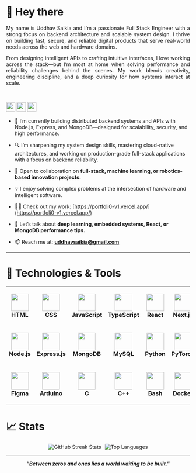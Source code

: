 # 👋 Hey there

<div align="justify">
My name is Uddhav Saikia and I'm a passionate Full Stack Engineer with a strong focus on backend architecture and scalable system design. I thrive on building fast, secure, and reliable digital products that serve real-world needs across the web and hardware domains.

From designing intelligent APIs to crafting intuitive interfaces, I love working across the stack—but I’m most at home when solving performance and reliability challenges behind the scenes. My work blends creativity, engineering discipline, and a deep curiosity for how systems interact at scale.
</div>
<br/>

<a href="mailto:uddhavsaikia@gmail.com"><img src="https://img.shields.io/badge/Gmail-D14836?style=for-the-badge&logo=gmail&logoColor=white" height=25></a>
<a href="https://www.linkedin.com/in/uddhavsaikia"><img src="https://img.shields.io/badge/LinkedIn-%230077B5.svg?&style=for-the-badge&logo=linkedin&logoColor=white" height=25></a>
<a href="https://www.instagram.com/inspiral_40mg/"><img src="https://img.shields.io/badge/Instagram-%23E4405F.svg?&style=for-the-badge&logo=instagram&logoColor=white" height=25></a>



- 🚀 I’m currently building distributed backend systems and APIs with Node.js, Express, and MongoDB—designed for scalability, security, and high performance.

- 🔍 I’m sharpening my system design skills, mastering cloud-native architectures, and working on production-grade full-stack applications with a focus on backend reliability.

- 🤝 Open to collaboration on **full-stack, machine learning, or robotics-based innovation projects.**

- 💡 I enjoy solving complex problems at the intersection of hardware and intelligent software.

- 👨‍💻 Check out my work: [https://portfoli0-v1.vercel.app/](https://portfoli0-v1.vercel.app/)

- 💬 Let’s talk about **deep learning, embedded systems, React, or MongoDB performance tips.**

- 📫 Reach me at: **uddhavsaikia@gmail.com**

---

# 🔧 Technologies & Tools

<table>
  <tr>
    <td align="center" height="108" width="108"><img src="https://cdn.jsdelivr.net/gh/devicons/devicon/icons/html5/html5-original.svg" width="48" height="48" /><br><strong>HTML</strong></td>
    <td align="center" height="108" width="108"><img src="https://cdn.jsdelivr.net/gh/devicons/devicon/icons/css3/css3-original.svg" width="48" height="48" /><br><strong>CSS</strong></td>
    <td align="center" height="108" width="108"><img src="https://cdn.jsdelivr.net/gh/devicons/devicon/icons/javascript/javascript-original.svg" width="48" height="48" /><br><strong>JavaScript</strong></td>
    <td align="center" height="108" width="108"><img src="https://cdn.jsdelivr.net/gh/devicons/devicon/icons/typescript/typescript-original.svg" width="48" height="48" /><br><strong>TypeScript</strong></td>
    <td align="center" height="108" width="108"><img src="https://cdn.jsdelivr.net/gh/devicons/devicon/icons/react/react-original.svg" width="48" height="48" /><br><strong>React</strong></td>
    <td align="center" height="108" width="108"><img src="https://cdn.jsdelivr.net/gh/devicons/devicon/icons/nextjs/nextjs-original.svg" width="48" height="48" /><br><strong>Next.js</strong></td>
    <td align="center" height="108" width="108"><img src="https://cdn.jsdelivr.net/gh/devicons/devicon/icons/tailwindcss/tailwindcss-original.svg" width="48" height="48" /><br><strong>Tailwind</strong></td>
  </tr>
  <tr>
    <td align="center" height="108" width="108"><img src="https://cdn.jsdelivr.net/gh/devicons/devicon/icons/nodejs/nodejs-original.svg" width="48" height="48" /><br><strong>Node.js</strong></td>
    <td align="center" height="108" width="108"><img src="https://cdn.jsdelivr.net/gh/devicons/devicon/icons/express/express-original.svg" width="48" height="48" /><br><strong>Express.js</strong></td>
    <td align="center" height="108" width="108"><img src="https://cdn.jsdelivr.net/gh/devicons/devicon/icons/mongodb/mongodb-original.svg" width="48" height="48" /><br><strong>MongoDB</strong></td>
    <td align="center" height="108" width="108"><img src="https://cdn.jsdelivr.net/gh/devicons/devicon/icons/mysql/mysql-original.svg" width="48" height="48" /><br><strong>MySQL</strong></td>
    <td align="center" height="108" width="108"><img src="https://cdn.jsdelivr.net/gh/devicons/devicon/icons/python/python-original.svg" width="48" height="48" /><br><strong>Python</strong></td>
    <td align="center" height="108" width="108"><img src="https://cdn.jsdelivr.net/gh/devicons/devicon/icons/pytorch/pytorch-original.svg" width="48" height="48" /><br><strong>PyTorch</strong></td>
    <td align="center" height="108" width="108"><img src="https://cdn.jsdelivr.net/gh/devicons/devicon/icons/opencv/opencv-original.svg" width="48" height="48" /><br><strong>OpenCV</strong></td>
  </tr>
  <tr>
    <td align="center" height="108" width="108"><img src="https://cdn.jsdelivr.net/gh/devicons/devicon/icons/figma/figma-original.svg" width="48" height="48" /><br><strong>Figma</strong></td>
    <td align="center" height="108" width="108"><img src="https://cdn.jsdelivr.net/gh/devicons/devicon/icons/arduino/arduino-original.svg" width="48" height="48" /><br><strong>Arduino</strong></td>
    <td align="center" height="108" width="108"><img src="https://cdn.jsdelivr.net/gh/devicons/devicon/icons/c/c-original.svg" width="48" height="48" /><br><strong>C</strong></td>
    <td align="center" height="108" width="108"><img src="https://cdn.jsdelivr.net/gh/devicons/devicon/icons/cplusplus/cplusplus-original.svg" width="48" height="48" /><br><strong>C++</strong></td>
    <td align="center" height="108" width="108"><img src="https://cdn.jsdelivr.net/gh/devicons/devicon/icons/bash/bash-original.svg" width="48" height="48" /><br><strong>Bash</strong></td>
    <td align="center" height="108" width="108"><img src="https://cdn.jsdelivr.net/gh/devicons/devicon/icons/docker/docker-original.svg" width="48" height="48" /><br><strong>Docker</strong></td>
    <td align="center" height="108" width="108"><img src="https://cdn.jsdelivr.net/gh/devicons/devicon/icons/amazonwebservices/amazonwebservices-original.svg" width="48" height="48" /><br><strong>AWS</strong></td>
  </tr>
</table>

# 📈 Stats

<!-- Side-by-side stats -->
<div align="center" style="display: flex; justify-content: center; gap: 10px; flex-wrap: wrap;">
  <img src="https://github-readme-streak-stats.herokuapp.com/?user=Uddhav-Saikia&theme=radical" alt="GitHub Streak Stats" />
  <img src="https://github-readme-stats.vercel.app/api/top-langs/?username=Uddhav-Saikia&layout=compact&langs_count=10&theme=radical" alt="Top Languages" />
</div>

---

<p align="center">
  <strong><em>"Between zeros and ones lies a world waiting to be built."</em></strong>
</p>
